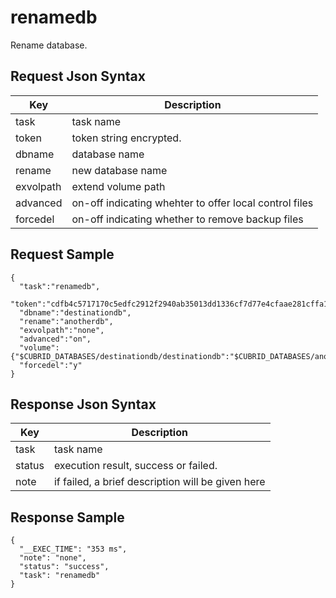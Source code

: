 # renamedb

Rename database.

## Request Json Syntax

| **Key** | **Description** |
| --- | --- |
| task | task name |
| token | token string encrypted. |
| dbname | database name |
| rename | new database name |
| exvolpath | extend volume path |
| advanced | on-off indicating whehter to offer local control files |
| forcedel | on-off indicating whether to remove backup files |

## Request Sample

```
{
  "task":"renamedb",
  "token":"cdfb4c5717170c5edfc2912f2940ab35013dd1336cf7d77e4cfaae281cffa1417926f07dd201b6aa",
  "dbname":"destinationdb",
  "rename":"anotherdb",
  "exvolpath":"none",
  "advanced":"on",
  "volume":{"$CUBRID_DATABASES/destinationdb/destinationdb":"$CUBRID_DATABASES/anotherdb/anotherdb"},
  "forcedel":"y"
}
```

## Response Json Syntax

| **Key** | **Description** |
| --- | --- |
| task | task name |
| status | execution result, success or failed. |
| note | if failed, a brief description will be given here |

## Response Sample

```
{
  "__EXEC_TIME": "353 ms",
  "note": "none",
  "status": "success",
  "task": "renamedb"
}
```

